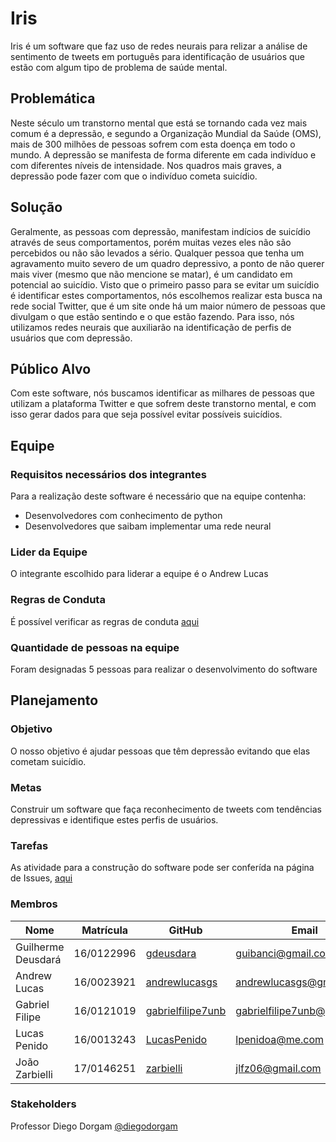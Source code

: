# Iris

Iris é um software que faz uso de redes neurais para relizar a análise de sentimento de tweets em português para identificação de usuários que estão com algum tipo de problema de saúde mental.

## Problemática

Neste século um transtorno mental que está se tornando cada vez mais comum é a depressão, e segundo a Organização Mundial da Saúde (OMS), mais de 300 milhões de pessoas sofrem com esta doença em todo o mundo.
A depressão se manifesta de forma diferente em cada indivíduo e com diferentes níveis de intensidade. Nos quadros mais graves, a depressão pode fazer com que o indivíduo cometa suicídio.

## Solução

Geralmente, as pessoas com depressão, manifestam indícios de suicídio através de seus comportamentos, porém muitas vezes eles não são percebidos ou não são levados a sério. Qualquer pessoa que tenha um agravamento muito severo de um quadro depressivo, a ponto de não querer mais viver (mesmo que não mencione se matar), é um candidato em potencial ao suicídio. 
Visto que o primeiro passo para se evitar um suicídio é identificar estes comportamentos, nós escolhemos realizar esta busca na rede social Twitter, que é um site onde há um maior número de pessoas que divulgam o que estão sentindo e o que estão fazendo. Para isso, nós utilizamos redes neurais que auxiliarão na identificação de perfis de usuários que com depressão.

## Público Alvo

Com este software, nós buscamos identificar as milhares de pessoas que utilizam a plataforma Twitter e que sofrem deste transtorno mental, e com isso gerar dados para que seja possível evitar possíveis suicídios.

## Equipe

### Requisitos necessários dos integrantes

Para a realização deste software é necessário que na equipe contenha:  
- Desenvolvedores com conhecimento de python
- Desenvolvedores que saibam implementar uma rede neural

### Lider da Equipe

O integrante escolhido para liderar a equipe é o Andrew Lucas

### Regras de Conduta

É possível verificar as regras de conduta [aqui](https://github.com/deeplearningunb/Iris/blob/master/CODE_OF_CONDUCT.md)

### Quantidade de pessoas na equipe

Foram designadas 5 pessoas para realizar o desenvolvimento do software

## Planejamento

### Objetivo

O nosso objetivo é ajudar pessoas que têm depressão evitando que elas cometam suicídio.

### Metas

Construir um software que faça reconhecimento de tweets com tendências depressivas e identifique estes perfis de usuários.

### Tarefas

As atividade para a construção do software pode ser conferída na página de Issues, [aqui](https://github.com/deeplearningunb/Iris/issues)

### Membros

| Nome                          | Matrícula  | GitHub             | Email                                |
|-------------------------------|------------|--------------------|--------------------------------------|
| Guilherme Deusdará            | 16/0122996 | [gdeusdara](https://github.com/gdeusdara)| guibanci@gmail.com|   
| Andrew Lucas | 16/0023921 | [andrewlucasgs](https://github.com/andrewlucasgs)| andrewlucasgs@gmail.com|     
|Gabriel Filipe | 16/0121019 | [gabrielfilipe7unb](https://github.com/gabrielfilipe7unb)| gabrielfilipe7unb@gmail.com|     
| Lucas Penido |16/0013243 | [LucasPenido](https://github.com/LucasPenido)  |lpenidoa@me.com|
| João Zarbielli |17/0146251| [zarbielli](https://github.com/zarbielli)  |jlfz06@gmail.com|

### Stakeholders

Professor Diego Dorgam [@diegodorgam](https://github.com/diegodorgam)

